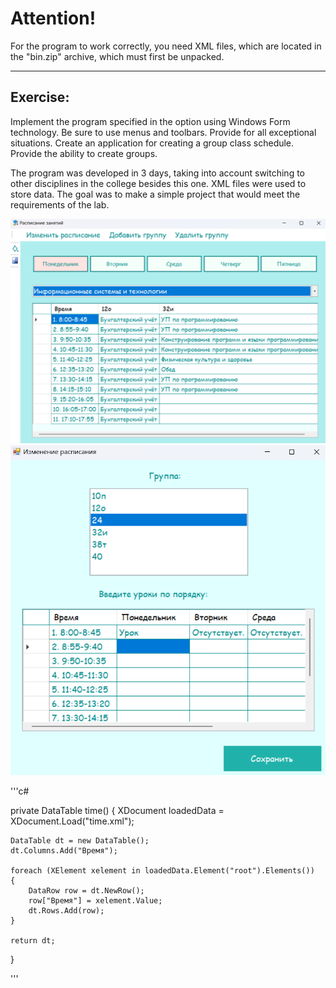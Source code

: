 # **Attention!**
For the program to work correctly, you need XML files, which are located in the "bin.zip" archive, which must first be unpacked.
___
## Exercise:

Implement the program specified in the option using Windows Form technology. Be sure to use menus and toolbars. Provide for all exceptional situations. Create an application for creating a group class schedule. Provide the ability to create groups.

The program was developed in 3 days, taking into account switching to other disciplines in the college besides this one. XML files were used to store data. The goal was to make a simple project that would meet the requirements of the lab.

![Изображение](https://github.com/alenoktee/Schedule/blob/master/Main.png "Логотип Markdown")
![Изображение](https://github.com/alenoktee/Schedule/blob/master/Edit.png "Логотип Markdown")

'''c#

private DataTable time()
{
    XDocument loadedData = XDocument.Load("time.xml");

    DataTable dt = new DataTable();
    dt.Columns.Add("Время");

    foreach (XElement xelement in loadedData.Element("root").Elements())
    {
        DataRow row = dt.NewRow();
        row["Время"] = xelement.Value;
        dt.Rows.Add(row);
    }

    return dt;
}

'''
